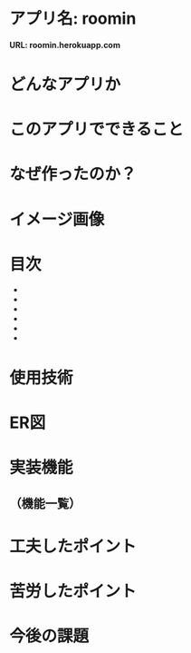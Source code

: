 # アプリ名: roomin

<h4>URL: roomin.herokuapp.com</h4>

# どんなアプリか

# このアプリでできること

# なぜ作ったのか？

# イメージ画像

# 目次

-
-
-
-
-
-

# 使用技術
# ER図

# 実装機能
## （機能一覧）
# 工夫したポイント
# 苦労したポイント
# 今後の課題
